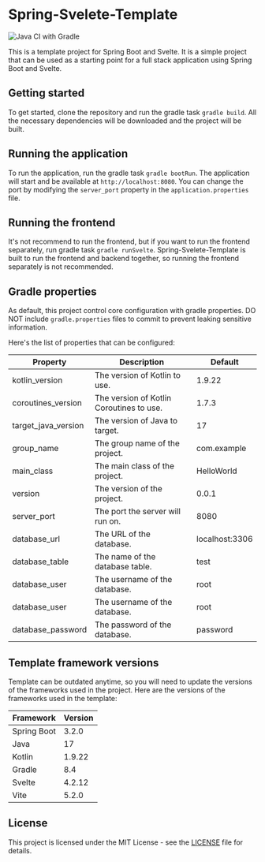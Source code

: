 # Spring-Svelete-Template 
![Java CI with Gradle](https://github.com/milkyway0308/Spring-Svelte-Template/actions/workflows/gradle.yml/badge.svg)

This is a template project for Spring Boot and Svelte. It is a simple project that can be used as a starting point for a
full stack application using Spring Boot and Svelte.

## Getting started

To get started, clone the repository and run the gradle task `gradle build`.
All the necessary dependencies will be downloaded and the project will be built.

## Running the application

To run the application, run the gradle task `gradle bootRun`.
The application will start and be available at `http://localhost:8080`.
You can change the port by modifying the `server_port` property in the `application.properties` file.

## Running the frontend

It's not recommend to run the frontend, but if you want to run the frontend separately, run gradle
task `gradle runSvelte`.
Spring-Svelete-Template is built to run the frontend and backend together, so running the frontend separately is not
recommended.

## Gradle properties

As default, this project control core configuration with gradle properties.
DO NOT include `gradle.properties` files to commit to prevent leaking sensitive information.

Here's the list of properties that can be configured:

| Property            | Description                              | Default        |
|---------------------|------------------------------------------|----------------|
| kotlin_version      | The version of Kotlin to use.            | 1.9.22         | 
| coroutines_version  | The version of Kotlin Coroutines to use. | 1.7.3          | 
| target_java_version | The version of Java to target.           | 17             | 
| group_name          | The group name of the project.           | com.example    |
| main_class          | The main class of the project.           | HelloWorld     |
| version             | The version of the project.              | 0.0.1          |
| server_port         | The port the server will run on.         | 8080           |
| database_url        | The URL of the database.                 | localhost:3306 |
| database_table      | The name of the database table.          | test           |
| database_user       | The username of the database.            | root           |
| database_user       | The username of the database.            | root           |
| database_password   | The password of the database.            | password       |

## Template framework versions

Template can be outdated anytime, so you will need to update the versions of the frameworks used in the project.
Here are the versions of the frameworks used in the template:

| Framework   | Version |
|-------------|---------|
| Spring Boot | 3.2.0   |
| Java        | 17      |
| Kotlin      | 1.9.22  |
| Gradle      | 8.4     |
| Svelte      | 4.2.12  |
| Vite        | 5.2.0   |

## License

This project is licensed under the MIT License - see the [LICENSE](LICENSE) file for details.